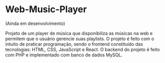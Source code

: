 # Web-Music-Player

(Ainda em desenvolvimento)

Projeto de um player de música que disponibiliza as músicas na web e permitem que o usuário gerencie suas playlists. O projeto é feito com o intuito de praticar programação, sendo o frontend constituído das tecnologias: HTML, CSS, JavaScript e React. O backend do projeto é feito com PHP e implementado com banco de dados MySQL. 
